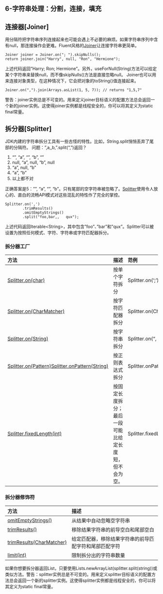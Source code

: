 ## 6-字符串处理：分割，连接，填充

## 连接器\[Joiner\]

用分隔符把字符串序列连接起来也可能会遇上不必要的麻烦。如果字符串序列中含有null，那连接操作会更难。Fluent风格的[Joiner](http://docs.guava-libraries.googlecode.com/git/javadoc/com/google/common/base/Joiner.html)让连接字符串更简单。

```
Joiner joiner = Joiner.on("; ").skipNulls();
return joiner.join("Harry", null, "Ron", "Hermione");
```

上述代码返回”Harry; Ron; Hermione”。另外，useForNull\(String\)方法可以给定某个字符串来替换null，而不像skipNulls\(\)方法是直接忽略null。 Joiner也可以用来连接对象类型，在这种情况下，它会把对象的toString\(\)值连接起来。

```
Joiner.on(",").join(Arrays.asList(1, 5, 7)); // returns "1,5,7"
```

警告：joiner实例总是不可变的。用来定义joiner目标语义的配置方法总会返回一个新的joiner实例。这使得joiner实例都是线程安全的，你可以将其定义为static final常量。

## 拆分器\[Splitter\]

JDK内建的字符串拆分工具有一些古怪的特性。比如，String.split悄悄丢弃了尾部的分隔符。 问题：”,a,,b,”.split\(“,”\)返回？

1. “”, “a”, “”, “b”, “”
2. null, “a”, null, “b”, null
3. “a”, null, “b”
4. “a”, “b”
5. 以上都不对

正确答案是5：””, “a”, “”, “b”。只有尾部的空字符串被忽略了。[Splitter](http://docs.guava-libraries.googlecode.com/git-history/release/javadoc/com/google/common/base/Splitter.html)使用令人放心的、直白的流畅API模式对这些混乱的特性作了完全的掌控。

```
Splitter.on(',')
        .trimResults()
        .omitEmptyStrings()
        .split("foo,bar,,   qux");
```

上述代码返回Iterable&lt;String&gt;，其中包含”foo”、”bar”和”qux”。Splitter可以被设置为按照任何模式、字符、字符串或字符匹配器拆分。

### 拆分器工厂

| **方法** | **描述** | **范例** |
| :--- | :--- | :--- |
| [Splitter.on\(char\)](http://docs.guava-libraries.googlecode.com/git-history/release/javadoc/com/google/common/base/Splitter.html#on%28char%29) | 按单个字符拆分 | Splitter.on\(‘;’\) |
| [Splitter.on\(CharMatcher\)](http://docs.guava-libraries.googlecode.com/git-history/release/javadoc/com/google/common/base/Splitter.html#on%28com.google.common.base.CharMatcher%29) | 按字符匹配器拆分 | Splitter.on\(CharMatcher.BREAKING\_WHITESPACE\) |
| [Splitter.on\(String\)](http://docs.guava-libraries.googlecode.com/git-history/release/javadoc/com/google/common/base/Splitter.html#on%28java.lang.String%29) | 按字符串拆分 | Splitter.on\(“,   “\) |
| [Splitter.on\(Pattern\)](http://docs.guava-libraries.googlecode.com/git-history/release/javadoc/com/google/common/base/Splitter.html#on%28java.util.regex.Pattern%29)[Splitter.onPattern\(String\)](http://docs.guava-libraries.googlecode.com/git-history/release/javadoc/com/google/common/base/Splitter.html#onPattern%28java.lang.String%29) | 按正则表达式拆分 | Splitter.onPattern\(“\r?\n”\) |
| [Splitter.fixedLength\(int\)](http://docs.guava-libraries.googlecode.com/git-history/release/javadoc/com/google/common/base/Splitter.html#fixedLength%28int%29) | 按固定长度拆分；最后一段可能比给定长度短，但不会为空。 | Splitter.fixedLength\(3\) |

### 拆分器修饰符

| **方法** | **描述** |
| :--- | :--- |
| [omitEmptyStrings\(\)](http://docs.guava-libraries.googlecode.com/git-history/release/javadoc/com/google/common/base/Splitter.html#omitEmptyStrings%28%29) | 从结果中自动忽略空字符串 |
| [trimResults\(\)](http://docs.guava-libraries.googlecode.com/git-history/release/javadoc/com/google/common/base/Splitter.html#trimResults%28%29) | 移除结果字符串的前导空白和尾部空白 |
| [trimResults\(CharMatcher\)](http://docs.guava-libraries.googlecode.com/git-history/release/javadoc/com/google/common/base/Splitter.html#trimResults%28com.google.common.base.CharMatcher%29) | 给定匹配器，移除结果字符串的前导匹配字符和尾部匹配字符 |
| [limit\(int\)](http://docs.guava-libraries.googlecode.com/git-history/release/javadoc/com/google/common/base/Splitter.html#limit%28int%29) | 限制拆分出的字符串数量 |

如果你想要拆分器返回List，只要使用Lists.newArrayList\(splitter.split\(string\)\)或类似方法。警告：splitter实例总是不可变的。用来定义splitter目标语义的配置方法总会返回一个新的splitter实例。这使得splitter实例都是线程安全的，你可以将其定义为static final常量。

